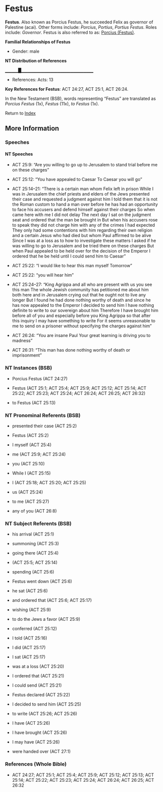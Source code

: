 # Festus
**Festus**. 
Also known as Porcius Festus, he succeeded Felix as governor of Palestine (acai). 
Other forms include: 
*Porcius*, *Portius*, *Portius Festus*. 
Roles include: 
_Governor_. 
Festus is also referred to as: 
[Porcius (Festus)](Porcius.md). 




**Familial Relationships of Festus**


* Gender: male


**NT Distribution of References**

▁▁▁▁█▁▁▁▁▁▁▁▁▁▁▁▁▁▁▁▁▁▁▁▁▁▁
* References: Acts: 13



**Key References for Festus**: 
ACT 24:27, ACT 25:1, ACT 26:24. 




In the New Testament (BSB), words representing “Festus” are translated as 
*Porcius Festus* (1x), *Festus* (11x), *to Festus* (1x). 


Return to [Index](00-Index.md)

## More Information

### Speeches

#### NT Speeches

* ACT 25:9: “Are you willing to go up to Jerusalem to stand trial before me on these charges”

* ACT 25:12: “You have appealed to Caesar To Caesar you will go”

* ACT 25:14–21: “There is a certain man whom Felix left in prison While I was in Jerusalem the chief priests and elders of the Jews presented their case and requested a judgment against him I told them that it is not the Roman custom to hand a man over before he has had an opportunity to face his accusers and defend himself against their charges So when came here with me I did not delay The next day I sat on the judgment seat and ordered that the man be brought in But when his accusers rose to speak they did not charge him with any of the crimes I had expected They only had some contentions with him regarding their own religion and a certain Jesus who had died but whom Paul affirmed to be alive Since I was at a loss as to how to investigate these matters I asked if he was willing to go to Jerusalem and be tried there on these charges But when Paul appealed to be held over for the decision of the Emperor I ordered that he be held until I could send him to Caesar”

* ACT 25:22: “I would like to hear this man myself Tomorrow”

* ACT 25:22: “you will hear him”

* ACT 25:24–27: “King Agrippa and all who are present with us you see this man The whole Jewish community has petitioned me about him both here and in Jerusalem crying out that he ought not to live any longer But I found he had done nothing worthy of death and since he has now appealed to the Emperor I decided to send him I have nothing definite to write to our sovereign about him Therefore I have brought him before all of you and especially before you King Agrippa so that after this inquiry I may have something to write For it seems unreasonable to me to send on a prisoner without specifying the charges against him”

* ACT 26:24: “You are insane Paul Your great learning is driving you to madness”

* ACT 26:31: “This man has done nothing worthy of death or imprisonment”

### NT Instances (BSB)

* Porcius Festus (ACT 24:27)

* Festus (ACT 25:1; ACT 25:4; ACT 25:9; ACT 25:12; ACT 25:14; ACT 25:22; ACT 25:23; ACT 25:24; ACT 26:24; ACT 26:25; ACT 26:32)

* to Festus (ACT 25:13)



### NT Pronominal Referents (BSB)

* presented their case (ACT 25:2)

* Festus (ACT 25:2)

* I myself (ACT 25:4)

* me (ACT 25:9; ACT 25:24)

* you (ACT 25:10)

* While I (ACT 25:15)

* I (ACT 25:18; ACT 25:20; ACT 25:25)

* us (ACT 25:24)

* to me (ACT 25:27)

* any of you (ACT 26:8)



### NT Subject Referents (BSB)

* his arrival (ACT 25:1)

* summoning (ACT 25:3)

* going there (ACT 25:4)

*  (ACT 25:5; ACT 25:14)

* spending (ACT 25:6)

* Festus went down (ACT 25:6)

* he sat (ACT 25:6)

* and ordered that (ACT 25:6; ACT 25:17)

* wishing (ACT 25:9)

* to do the Jews a favor (ACT 25:9)

* conferred (ACT 25:12)

* I told (ACT 25:16)

* I did (ACT 25:17)

* I sat (ACT 25:17)

* was at a loss (ACT 25:20)

* I ordered that (ACT 25:21)

* I could send (ACT 25:21)

* Festus declared (ACT 25:22)

* I decided to send him (ACT 25:25)

* to write (ACT 25:26; ACT 25:26)

* I have (ACT 25:26)

* I have brought (ACT 25:26)

* I may have (ACT 25:26)

* were handed over (ACT 27:1)



### References (Whole Bible)

* ACT 24:27; ACT 25:1; ACT 25:4; ACT 25:9; ACT 25:12; ACT 25:13; ACT 25:14; ACT 25:22; ACT 25:23; ACT 25:24; ACT 26:24; ACT 26:25; ACT 26:32



